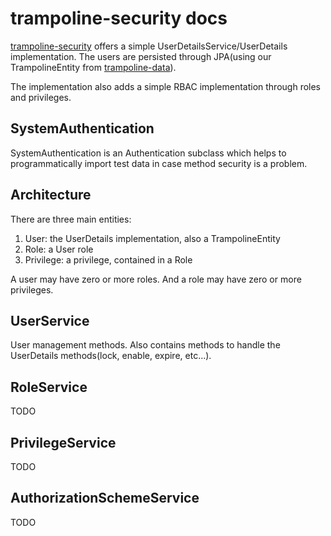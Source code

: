 # trampoline-security docs
[trampoline-security](../trampoline-security) offers a simple UserDetailsService/UserDetails implementation. The users are persisted through JPA(using our TrampolineEntity from [trampoline-data](../trampoline-data)).

The implementation also adds a simple RBAC implementation through roles and privileges. 
## SystemAuthentication
SystemAuthentication is an Authentication subclass which helps to programmatically import test data in case method security is a problem.
## Architecture
There are three main entities:

1. User: the UserDetails implementation, also a TrampolineEntity
2. Role: a User role
3. Privilege: a privilege, contained in a Role

A user may have zero or more roles. And a role may have zero or more privileges. 
## UserService
User management methods. Also contains methods to handle the UserDetails methods(lock, enable, expire, etc...).
## RoleService
TODO
## PrivilegeService
TODO
## AuthorizationSchemeService
TODO